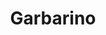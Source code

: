 ---
title: "Garbarino"
url: /ciudad-autonoma-de-buenos-aires/garbarino-uruguay/
shop: Elektronik
---